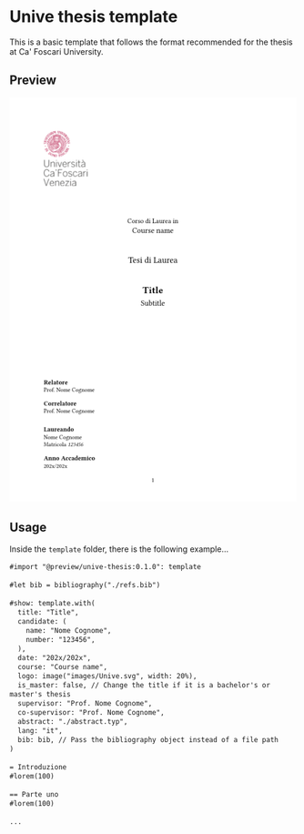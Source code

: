 # Unive thesis template

This is a basic template that follows the format recommended for the thesis at Ca' Foscari University.

## Preview

<div align="center">
    <img src="./frontpage.png">
</div>

## Usage

Inside the `template` folder, there is the following example...

```typ
#import "@preview/unive-thesis:0.1.0": template

#let bib = bibliography("./refs.bib")

#show: template.with(
  title: "Title",
  candidate: (
    name: "Nome Cognome",
    number: "123456",
  ),
  date: "202x/202x",
  course: "Course name",
  logo: image("images/Unive.svg", width: 20%),
  is_master: false, // Change the title if it is a bachelor's or master's thesis
  supervisor: "Prof. Nome Cognome",
  co-supervisor: "Prof. Nome Cognome",
  abstract: "./abstract.typ",
  lang: "it",
  bib: bib, // Pass the bibliography object instead of a file path
)

= Introduzione
#lorem(100)

== Parte uno
#lorem(100)

...
```
